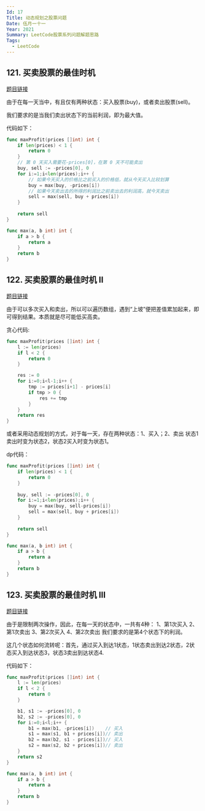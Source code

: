 ```yaml
--- 
Id: 17
Title: 动态规划之股票问题
Date: 伍月一十一
Year: 2021
Summary: LeetCode股票系列问题解题思路
Tags:
  - LeetCode
--- 
```


## 121. 买卖股票的最佳时机

[题目链接](https://leetcode-cn.com/problems/best-time-to-buy-and-sell-stock/)

由于在每一天当中，有且仅有两种状态：买入股票(buy)，或者卖出股票(sell)。

我们要求的是当我们卖出状态下的当前利润，即为最大值。

代码如下：
```go
func maxProfit(prices []int) int {
    if len(prices) < 1 {
        return 0
    }
    // 第 0 天买入需要花-prices[0]，在第 0 天不可能卖出
    buy, sell := -prices[0], 0
    for i:=1;i<len(prices);i++ {
        // 如果今天买入的价格比之前买入的价格低，就从今天买入比较划算
        buy = max(buy, -prices[i])
        // 如果今天卖出去的所得的利润比之前卖出去的利润高，就今天卖出
        sell = max(sell, buy + prices[i])
    }
    
    return sell
}

func max(a, b int) int {
    if a > b {
        return a
    }
    return b
}
```

## 122. 买卖股票的最佳时机 II

[题目链接](https://leetcode-cn.com/problems/best-time-to-buy-and-sell-stock-ii/)

由于可以多次买入和卖出，所以可以遍历数组，遇到“上坡”便把差值累加起来，即可得到结果。本质就是尽可能低买高卖。

贪心代码:
```go
func maxProfit(prices []int) int {
    l := len(prices)
    if l < 2 {
        return 0
    }

    res := 0
    for i:=0;i<l-1;i++ {
        tmp := prices[i+1] - prices[i]
        if tmp > 0 {
            res += tmp
        }
    }
    return res
}
```

或者采用动态规划的方式，对于每一天，存在两种状态：1、买入；2、卖出
状态1卖出时变为状态2，状态2买入时变为状态1。

dp代码：
```go
func maxProfit(prices []int) int {
    if len(prices) < 1 {
        return 0
    }
    
    buy, sell := -prices[0], 0
    for i:=1;i<len(prices);i++ {
        buy = max(buy, sell-prices[i])
        sell = max(sell, buy + prices[i])
    }
    
    return sell
}

func max(a, b int) int {
    if a > b {
        return a
    }
    return b
}
```

## 123. 买卖股票的最佳时机 III

[题目链接](https://leetcode-cn.com/problems/best-time-to-buy-and-sell-stock-iii/)

由于是限制两次操作，因此，在每一天的状态中，一共有4种：
1、第1次买入
2、第1次卖出
3、第2次买入
4、第2次卖出
我们要求的是第4个状态下的利润。

这几个状态如何流转呢：首先，通过买入到达1状态，1状态卖出到达2状态，2状态买入到达状态3，状态3卖出到达状态4.

代码如下：
```go
func maxProfit(prices []int) int {
    l := len(prices)
    if l < 2 {
        return 0
    }

    b1, s1 := -prices[0], 0
    b2, s2 := -prices[0], 0
    for i:=0;i<l;i++ {
        b1 = max(b1, -prices[i])    // 买入
        s1 = max(s1, b1 + prices[i])// 卖出 
        b2 = max(b2, s1 - prices[i])// 买入
        s2 = max(s2, b2 + prices[i])// 卖出
    }
    return s2
}

func max(a, b int) int {
    if a > b {
        return a
    }
    return b
}
```